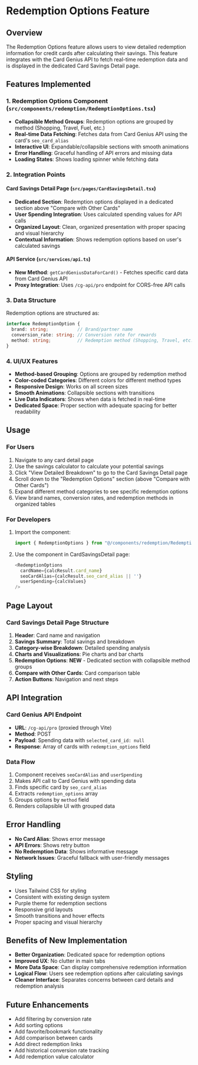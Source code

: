 # Redemption Options Feature

## Overview
The Redemption Options feature allows users to view detailed redemption information for credit cards after calculating their savings. This feature integrates with the Card Genius API to fetch real-time redemption data and is displayed in the dedicated Card Savings Detail page.

## Features Implemented

### 1. Redemption Options Component (`src/components/redemption/RedemptionOptions.tsx`)
- **Collapsible Method Groups**: Redemption options are grouped by method (Shopping, Travel, Fuel, etc.)
- **Real-time Data Fetching**: Fetches data from Card Genius API using the card's `seo_card_alias`
- **Interactive UI**: Expandable/collapsible sections with smooth animations
- **Error Handling**: Graceful handling of API errors and missing data
- **Loading States**: Shows loading spinner while fetching data

### 2. Integration Points

#### Card Savings Detail Page (`src/pages/CardSavingsDetail.tsx`)
- **Dedicated Section**: Redemption options displayed in a dedicated section above "Compare with Other Cards"
- **User Spending Integration**: Uses calculated spending values for API calls
- **Organized Layout**: Clean, organized presentation with proper spacing and visual hierarchy
- **Contextual Information**: Shows redemption options based on user's calculated savings

#### API Service (`src/services/api.ts`)
- **New Method**: `getCardGeniusDataForCard()` - Fetches specific card data from Card Genius API
- **Proxy Integration**: Uses `/cg-api/pro` endpoint for CORS-free API calls

### 3. Data Structure
Redemption options are structured as:
```typescript
interface RedemptionOption {
  brand: string;           // Brand/partner name
  conversion_rate: string; // Conversion rate for rewards
  method: string;          // Redemption method (Shopping, Travel, etc.)
}
```

### 4. UI/UX Features
- **Method-based Grouping**: Options are grouped by redemption method
- **Color-coded Categories**: Different colors for different method types
- **Responsive Design**: Works on all screen sizes
- **Smooth Animations**: Collapsible sections with transitions
- **Live Data Indicators**: Shows when data is fetched in real-time
- **Dedicated Space**: Proper section with adequate spacing for better readability

## Usage

### For Users
1. Navigate to any card detail page
2. Use the savings calculator to calculate your potential savings
3. Click "View Detailed Breakdown" to go to the Card Savings Detail page
4. Scroll down to the "Redemption Options" section (above "Compare with Other Cards")
5. Expand different method categories to see specific redemption options
6. View brand names, conversion rates, and redemption methods in organized tables

### For Developers
1. Import the component:
   ```typescript
   import { RedemptionOptions } from "@/components/redemption/RedemptionOptions";
   ```

2. Use the component in CardSavingsDetail page:
   ```typescript
   <RedemptionOptions 
     cardName={calcResult.card_name}
     seoCardAlias={calcResult.seo_card_alias || ''}
     userSpending={calcValues}
   />
   ```

## Page Layout

### Card Savings Detail Page Structure
1. **Header**: Card name and navigation
2. **Savings Summary**: Total savings and breakdown
3. **Category-wise Breakdown**: Detailed spending analysis
4. **Charts and Visualizations**: Pie charts and bar charts
5. **Redemption Options**: **NEW** - Dedicated section with collapsible method groups
6. **Compare with Other Cards**: Card comparison table
7. **Action Buttons**: Navigation and next steps

## API Integration

### Card Genius API Endpoint
- **URL**: `/cg-api/pro` (proxied through Vite)
- **Method**: POST
- **Payload**: Spending data with `selected_card_id: null`
- **Response**: Array of cards with `redemption_options` field

### Data Flow
1. Component receives `seoCardAlias` and `userSpending`
2. Makes API call to Card Genius with spending data
3. Finds specific card by `seo_card_alias`
4. Extracts `redemption_options` array
5. Groups options by `method` field
6. Renders collapsible UI with grouped data

## Error Handling
- **No Card Alias**: Shows error message
- **API Errors**: Shows retry button
- **No Redemption Data**: Shows informative message
- **Network Issues**: Graceful fallback with user-friendly messages

## Styling
- Uses Tailwind CSS for styling
- Consistent with existing design system
- Purple theme for redemption sections
- Responsive grid layouts
- Smooth transitions and hover effects
- Proper spacing and visual hierarchy

## Benefits of New Implementation
- **Better Organization**: Dedicated space for redemption options
- **Improved UX**: No clutter in main tabs
- **More Data Space**: Can display comprehensive redemption information
- **Logical Flow**: Users see redemption options after calculating savings
- **Cleaner Interface**: Separates concerns between card details and redemption analysis

## Future Enhancements
- Add filtering by conversion rate
- Add sorting options
- Add favorite/bookmark functionality
- Add comparison between cards
- Add direct redemption links
- Add historical conversion rate tracking
- Add redemption value calculator 